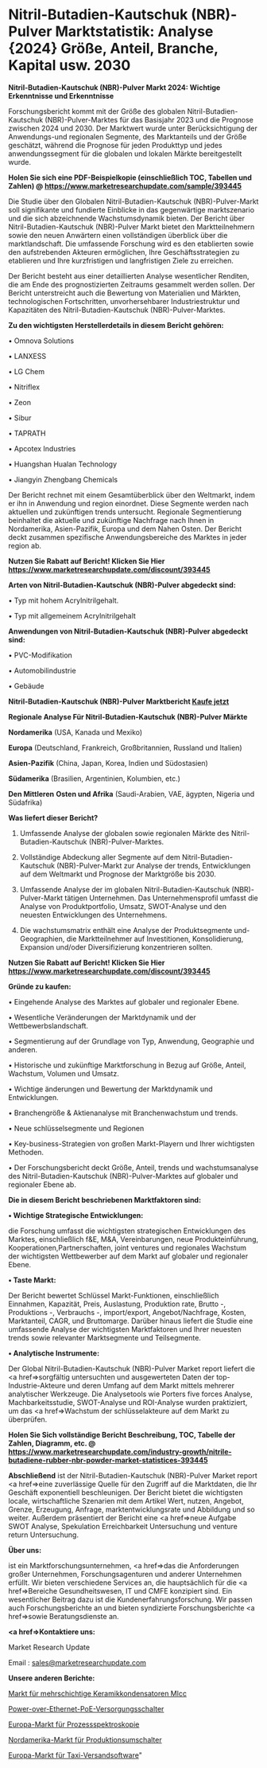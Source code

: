 # Nitril-Butadien-Kautschuk (NBR)-Pulver Marktstatistik: Analyse {2024} Größe, Anteil, Branche, Kapital usw. 2030

<strong>Nitril-Butadien-Kautschuk (NBR)-Pulver Markt 2024: Wichtige Erkenntnisse und Erkenntnisse</strong>

Forschungsbericht kommt mit der Größe des globalen Nitril-Butadien-Kautschuk (NBR)-Pulver-Marktes für das Basisjahr 2023 und die Prognose zwischen 2024 und 2030. Der Marktwert wurde unter Berücksichtigung der Anwendungs-und regionalen Segmente, des Marktanteils und der Größe geschätzt, während die Prognose für jeden Produkttyp und jedes anwendungssegment für die globalen und lokalen Märkte bereitgestellt wurde.

<strong>Holen Sie sich eine PDF-Beispielkopie (einschließlich TOC, Tabellen und Zahlen) @
</strong><strong><a href=https://www.marketresearchupdate.com/sample/393445><strong>https://www.marketresearchupdate.com/sample/393445</u></font></a></strong></strong>

Die Studie über den Globalen Nitril-Butadien-Kautschuk (NBR)-Pulver-Markt soll signifikante und fundierte Einblicke in das gegenwärtige marktszenario und die sich abzeichnende Wachstumsdynamik bieten. Der Bericht über Nitril-Butadien-Kautschuk (NBR)-Pulver Markt bietet den Marktteilnehmern sowie den neuen Anwärtern einen vollständigen überblick über die marktlandschaft. Die umfassende Forschung wird es den etablierten sowie den aufstrebenden Akteuren ermöglichen, Ihre Geschäftsstrategien zu etablieren und Ihre kurzfristigen und langfristigen Ziele zu erreichen.

Der Bericht besteht aus einer detaillierten Analyse wesentlicher Renditen, die am Ende des prognostizierten Zeitraums gesammelt werden sollen. Der Bericht unterstreicht auch die Bewertung von Materialien und Märkten, technologischen Fortschritten, unvorhersehbarer Industriestruktur und Kapazitäten des Nitril-Butadien-Kautschuk (NBR)-Pulver-Marktes.

<strong>Zu den wichtigsten Herstellerdetails in diesem Bericht gehören:</strong>

• Omnova Solutions

• LANXESS

• LG Chem

• Nitriflex

• Zeon

• Sibur

• TAPRATH

• Apcotex Industries

• Huangshan Hualan Technology

• Jiangyin Zhengbang Chemicals

Der Bericht rechnet mit einem Gesamtüberblick über den Weltmarkt, indem er ihn in Anwendung und region einordnet. Diese Segmente werden nach aktuellen und zukünftigen trends untersucht. Regionale Segmentierung beinhaltet die aktuelle und zukünftige Nachfrage nach Ihnen in Nordamerika, Asien-Pazifik, Europa und dem Nahen Osten. Der Bericht deckt zusammen spezifische Anwendungsbereiche des Marktes in jeder region ab.

<strong>Nutzen Sie Rabatt auf Bericht! Klicken Sie Hier
</strong><strong><a href=https://www.marketresearchupdate.com/discount/393445>https://www.marketresearchupdate.com/discount/393445</b></u></font></strong></a>

<strong>Arten von Nitril-Butadien-Kautschuk (NBR)-Pulver abgedeckt sind:</strong>

• Typ mit hohem Acrylnitrilgehalt.

• Typ mit allgemeinem Acrylnitrilgehalt

<strong>Anwendungen von Nitril-Butadien-Kautschuk (NBR)-Pulver abgedeckt sind:</strong>

• PVC-Modifikation

• Automobilindustrie

• Gebäude

<strong>Nitril-Butadien-Kautschuk (NBR)-Pulver Marktbericht <a href=https://www.marketresearchupdate.com/buynow/393445>Kaufe jetzt</a></strong>

<strong>Regionale Analyse Für Nitril-Butadien-Kautschuk (NBR)-Pulver Märkte</strong>

<strong>Nordamerika</strong> (USA, Kanada und Mexiko)

<strong>Europa</strong> (Deutschland, Frankreich, Großbritannien, Russland und Italien)

<strong>Asien-Pazifik</strong> (China, Japan, Korea, Indien und Südostasien)

<strong>Südamerika</strong> (Brasilien, Argentinien, Kolumbien, etc.)

<strong>Den Mittleren</strong> <strong>Osten und Afrika</strong> (Saudi-Arabien, VAE, ägypten, Nigeria und Südafrika)

<strong>Was liefert dieser Bericht?</strong>

1. Umfassende Analyse der globalen sowie regionalen Märkte des Nitril-Butadien-Kautschuk (NBR)-Pulver-Marktes.

2. Vollständige Abdeckung aller Segmente auf dem Nitril-Butadien-Kautschuk (NBR)-Pulver-Markt zur Analyse der trends, Entwicklungen auf dem Weltmarkt und Prognose der Marktgröße bis 2030.

3. Umfassende Analyse der im globalen Nitril-Butadien-Kautschuk (NBR)-Pulver-Markt tätigen Unternehmen. Das Unternehmensprofil umfasst die Analyse von Produktportfolio, Umsatz, SWOT-Analyse und den neuesten Entwicklungen des Unternehmens.

4. Die wachstumsmatrix enthält eine Analyse der Produktsegmente und-Geographien, die Marktteilnehmer auf Investitionen, Konsolidierung, Expansion und/oder Diversifizierung konzentrieren sollten.

<strong>Nutzen Sie Rabatt auf Bericht! Klicken Sie Hier
</strong><strong><a href=https://www.marketresearchupdate.com/discount/393445>https://www.marketresearchupdate.com/discount/393445</b></u></font></strong></a>

<strong>Gründe zu kaufen:</strong>

• Eingehende Analyse des Marktes auf globaler und regionaler Ebene.

• Wesentliche Veränderungen der Marktdynamik und der Wettbewerbslandschaft.

• Segmentierung auf der Grundlage von Typ, Anwendung, Geographie und anderen.

• Historische und zukünftige Marktforschung in Bezug auf Größe, Anteil, Wachstum, Volumen und Umsatz.

• Wichtige änderungen und Bewertung der Marktdynamik und Entwicklungen.

• Branchengröße &amp; Aktienanalyse mit Branchenwachstum und trends.

• Neue schlüsselsegmente und Regionen

• Key-business-Strategien von großen Markt-Playern und Ihrer wichtigsten Methoden.

• Der Forschungsbericht deckt Größe, Anteil, trends und wachstumsanalyse des Nitril-Butadien-Kautschuk (NBR)-Pulver-Marktes auf globaler und regionaler Ebene ab.

<strong>Die in diesem Bericht beschriebenen Marktfaktoren sind:</strong>

<strong>• Wichtige Strategische Entwicklungen:</strong>

die Forschung umfasst die wichtigsten strategischen Entwicklungen des Marktes, einschließlich f&amp;E, M&amp;A, Vereinbarungen, neue Produkteinführung, Kooperationen,Partnerschaften, joint ventures und regionales Wachstum der wichtigsten Wettbewerber auf dem Markt auf globaler und regionaler Ebene.

<strong>• Taste Markt:</strong>

Der Bericht bewertet Schlüssel Markt-Funktionen, einschließlich Einnahmen, Kapazität, Preis, Auslastung, Produktion rate, Brutto -, Produktions -, Verbrauchs -, import/export, Angebot/Nachfrage, Kosten, Marktanteil, CAGR, und Bruttomarge. Darüber hinaus liefert die Studie eine umfassende Analyse der wichtigsten Marktfaktoren und Ihrer neuesten trends sowie relevanter Marktsegmente und Teilsegmente.

<strong>• Analytische Instrumente:</strong>

Der Global Nitril-Butadien-Kautschuk (NBR)-Pulver Market report liefert die <a href=>sorgf</a>ältig untersuchten und ausgewerteten Daten der top-Industrie-Akteure und deren Umfang auf dem Markt mittels mehrerer analytischer Werkzeuge. Die Analysetools wie Porters five forces Analyse, Machbarkeitsstudie, SWOT-Analyse und ROI-Analyse wurden praktiziert, um das <a href=>Wachstum</a> der schlüsselakteure auf dem Markt zu überprüfen.

<strong>Holen Sie Sich vollständige Bericht Beschreibung, TOC, Tabelle der Zahlen, Diagramm, etc. @ </strong><strong><a href=https://www.marketresearchupdate.com/industry-growth/nitrile-butadiene-rubber-nbr-powder-market-statistices-393445>https://www.marketresearchupdate.com/industry-growth/nitrile-butadiene-rubber-nbr-powder-market-statistices-393445</a></font></strong>

<strong>Abschließend</strong> ist der Nitril-Butadien-Kautschuk (NBR)-Pulver Market report <a href=>eine</a> zuverlässige Quelle für den Zugriff auf die Marktdaten, die Ihr Geschäft exponentiell beschleunigen. Der Bericht bietet die wichtigsten locale, wirtschaftliche Szenarien mit dem Artikel Wert, nutzen, Angebot, Grenze, Erzeugung, Anfrage, marktentwicklungsrate und Abbildung und so weiter. Außerdem präsentiert der Bericht eine <a href=>neue</a> Aufgabe SWOT Analyse, Spekulation Erreichbarkeit Untersuchung und venture return Untersuchung.

<strong>Über uns:</strong>

 ist ein Marktforschungsunternehmen, <a href=>das</a> die Anforderungen großer Unternehmen, Forschungsagenturen und anderer Unternehmen erfüllt. Wir bieten verschiedene Services an, die hauptsächlich für die <a href=>Bereiche</a> Gesundheitswesen, IT und CMFE konzipiert sind. Ein wesentlicher Beitrag dazu ist die Kundenerfahrungsforschung. Wir passen auch Forschungsberichte an und bieten syndizierte Forschungsberichte <a href=>sowie</a> Beratungsdienste an.

<strong><a href=>Kontaktiere uns:</a></strong>

Market Research Update

Email : sales@marketresearchupdate.com

<strong>Unsere anderen Berichte:</strong>

<a href=https://www.linkedin.com/pulse/multilayer-ceramic-capacitor-mlcc-market-2023-what-factors>Markt für mehrschichtige Keramikkondensatoren Mlcc</a>

<a href=https://www.linkedin.com/pulse/power-over-ethernet-poe-supply-switch>Power-over-Ethernet-PoE-Versorgungsschalter</a>

<a href=https://www.linkedin.com/pulse/europe-process-spectroscopy-market-size-future-demand>Europa-Markt für Prozessspektroskopie</a>

<a href=https://www.linkedin.com/pulse/north-america-production-switcher-market-2023>Nordamerika-Markt für Produktionsumschalter</a>

<a href=https://www.linkedin.com/pulse/europe-taxi-dispatch-software-market-size-growth>Europa-Markt für Taxi-Versandsoftware</a>"
